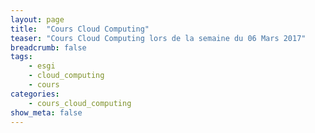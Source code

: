 ```yaml
---
layout: page
title:  "Cours Cloud Computing"
teaser: "Cours Cloud Computing lors de la semaine du 06 Mars 2017"
breadcrumb: false
tags:
    - esgi
    - cloud_computing
    - cours
categories:
    - cours_cloud_computing
show_meta: false
---
```

